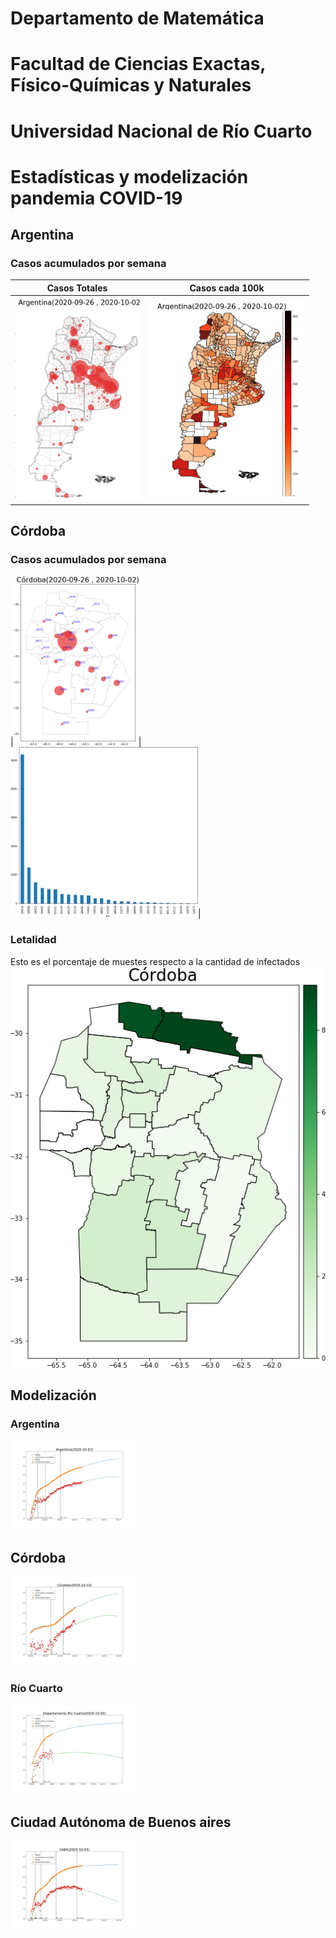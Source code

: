 # Departamento de Matemática

# Facultad de Ciencias Exactas, Físico-Químicas y Naturales

# Universidad Nacional de Río Cuarto
<h1> Estadísticas y modelización pandemia  COVID-19 </h1>



<h2> Argentina </h2>
<h3> Casos acumulados por semana </h3>

| Casos Totales | Casos cada 100k |
|-------------- |---------------- |
|<img src="imagenes/ARGENTINA-casos.png" width="200">                  |<img src="imagenes/ARGENTINA-casosx100k.png" width="250">          |


<h2> Córdoba </h2>
<h3> Casos acumulados por semana </h3>
|<img src="imagenes/CORDOBA-casos.png" width="200">|
<img src="imagenes/CORDOBA-casos-BAR.png" width="300">|

<h3> Letalidad </h3>
Esto es el porcentaje de muestes respecto a la cantidad de infectados
<img src="imagenes/CORDOBA-Letalidad.png" width="600">

<h2> Modelización </h2>
<h3> Argentina </h3>
<img src="imagenes/ARGENTINAfit.png" width="200">

<h2> Córdoba </h2>
<img src="imagenes/CORDOBAfit.png" width="200">

<h3> Río Cuarto </h3>
<img src="imagenes/RIOCUARTOfit.png" width="200">

<h2> Ciudad Autónoma de Buenos aires </h2>
<img src="imagenes/CABAfit.png" width="200">
